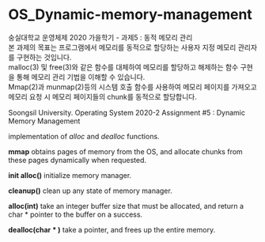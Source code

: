 # OS_Dynamic-memory-management  
숭실대학교 운영체제 2020 가을학기 - 과제5 : 동적 메모리 관리  
본 과제의 목표는 프로그램에서 메모리를 동적으로 할당하는 사용자 지정 메모리 관리자를 구현하는 것입니다.   
malloc(3) 및 free(3)와 같은 함수를 대체하여 메모리를 할당하고 해제하는 함수 구현을 통해 메모리 관리 기법을 이해할 수 있습니다.   
Mmap(2)과 munmap(2)등의 시스템 호출 함수를 사용하여 메모리 페이지를 가져오고 메모리 요청 시 메모리 페이지들의 chunk를 동적으로 할당합니다.  
 
Soongsil University. Operating System 2020-2 Assignment #5 : Dynamic Memory Management

 implementation of _alloc_ and _dealloc_ functions.
 
**mmap** obtains pages of memory from the OS, and allocate chunks from these pages dynamically when requested.

**init alloc()** initialize memory manager.

**cleanup()** clean up any state of memory manager.

**alloc(int)** take an integer buffer size that must be allocated, and return a char * pointer to the buffer on a success.

**dealloc(char * )** take a pointer, and frees up the entire memory.
